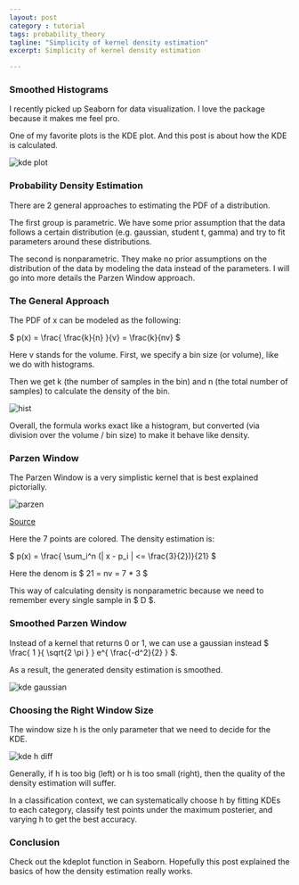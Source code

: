 ```yaml
---
layout: post
category : tutorial
tags: probability_theory
tagline: "Simplicity of kernel density estimation"
excerpt: Simplicity of kernel density estimation

---
```


### Smoothed Histograms

I recently picked up Seaborn for data visualization. I love the package because it makes me feel pro. 

One of my favorite plots is the KDE plot. And this post is about how the KDE is calculated.

![kde plot](http://pandas.pydata.org/pandas-docs/version/0.17.0/_images/rplot-seaborn-example2.png)

### Probability Density Estimation

There are 2 general approaches to estimating the PDF of a distribution. 

The first group is parametric. We have some prior assumption that the data follows a certain distribution (e.g. gaussian, student t, gamma) and try to fit parameters around these distributions.

The second is nonparametric. They make no prior assumptions on the distribution of the data by modeling the data instead of the parameters. I will go into more details the Parzen Window approach.

### The General Approach

The PDF of x can be modeled as the following:

$ 
p(x) = \frac{ \frac{k}{n} }{v} = \frac{k}{nv}
$

Here v stands for the volume. First, we specify a bin size (or volume), like we do with histograms. 

Then we get k (the number of samples in the bin) and n (the total number of samples) to calculate the density of the bin. 

![hist](http://matplotlib.org/1.3.0/_images/histogram_demo_extended_01.png) 

Overall, the formula works exact like a histogram, but converted (via division over the volume / bin size) to make it behave like density.


### Parzen Window

The Parzen Window is a very simplistic kernel that is best explained pictorially. 

![parzen]({{site.imgrepo}}/kde_parzen_window.png)

[Source](http://www.csd.uwo.ca/~olga/Courses/CS434a_541a/Lecture6.pdf)

Here the 7 points are colored. The density estimation is: 

$ p(x) = \frac{ \sum_i^n (\| x - p_i \| <= \frac{3}{2})}{21} $

Here the denom is $ 21 = nv = 7 * 3 $ 

This way of calculating density is nonparametric because we need to remember every single sample in $ D $. 

### Smoothed Parzen Window

Instead of a kernel that returns 0 or 1, we can use a gaussian instead $
\frac{ 1 }{ \sqrt{2 \pi } } e^{ \frac{-d^2}{2} }
$. 

As a result, the generated density estimation is smoothed. 

![kde gaussian](https://upload.wikimedia.org/wikipedia/en/thumb/4/41/Comparison_of_1D_histogram_and_KDE.png/500px-Comparison_of_1D_histogram_and_KDE.png)

### Choosing the Right Window Size

The window size h is the only parameter that we need to decide for the KDE. 

![kde h diff]({{site.imgrepo}}/kde_h_window_values.png)

Generally, if h is too big (left) or h is too small (right), then the quality of the density estimation will suffer. 

In a classification context, we can systematically choose h by fitting KDEs to each category, classify test points under the maximum posterier, and varying h to get the best accuracy. 

### Conclusion

Check out the kdeplot function in Seaborn. Hopefully this post explained the basics of how the density estimation really works. 
